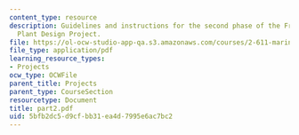 ```yaml
---
content_type: resource
description: Guidelines and instructions for the second phase of the Frigate Propulsion
  Plant Design Project.
file: https://ol-ocw-studio-app-qa.s3.amazonaws.com/courses/2-611-marine-power-and-propulsion-fall-2006/5bfb2dc5d9cfbb31ea4d7995e6ac7bc2_part2.pdf
file_type: application/pdf
learning_resource_types:
- Projects
ocw_type: OCWFile
parent_title: Projects
parent_type: CourseSection
resourcetype: Document
title: part2.pdf
uid: 5bfb2dc5-d9cf-bb31-ea4d-7995e6ac7bc2
---
```

